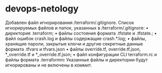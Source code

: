 # devops-netology
Добавлен файл игнорирования /terraform/.gitignore.
Список игнорируемых файлов и папок, указанных в /terraform/.gitignore:
•	директория .terraform;
•	файлы состояния формата .tfstate и .tfstate.;
•	файл ошибок crash.log и файлы содержащие crash.*.log;
•	файлы, хранящие пароли, закрытые ключи и другие секретные данные формата .tfvars и tfvars.json
•	файлы override.tf, override.tf.json, *_override.tf и *_override.tf.json;
•	файл конфигурации CLI terraform.rc и файлы формата .terraformrc
Указанные файлы и директории будут игнорированы и не включены в коммит.
